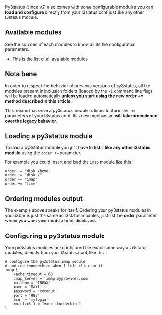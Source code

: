 Py3status (since v2) also comes with some configurable modules you can **load and configure** directly from your i3status.conf just like any other i3status module.

## Available modules
See the sources of each modules to know all its the configuration parameters.

* [This is the list of all available modules](https://github.com/ultrabug/py3status/tree/master/py3status/modules)

## Nota bene
In order to respect the behavior of previous versions of py3status, all the modules present in inclusion folders (loaded by the `-i` command line flag) will be loaded automatically **unless you start using the new order += method described in this article**.

This means that once a py3status module is listed in the `order +=` parameters of your i3status.conf, this new mechanism **will take precedence over the legacy behavior**.

## Loading a py3status module
To load a py3status module you just have to **list it like any other i3status module** using the `order +=` parameter.

For example you could insert and load the `imap` module like this :

    order += "disk /home"
    order += "disk /"
    order += "imap"
    order += "time"

## Ordering modules output
The example above speaks for itself. Ordering your py3status modules in your i3bar is just the same as i3status modules, just list the **order** parameter where you want your module to be displayed.

## Configuring a py3status module
Your py3status modules are configured the exact same way as i3status modules, directly from your i3status.conf, like this :

    # configure the py3status imap module
    # and run thunderbird when I left click on it
    imap {
        cache_timeout = 60
        imap_server = 'imap.myprovider.com'
        mailbox = 'INBOX'
        name = 'Mail'
        password = 'coconut'
        port = '993'
        user = 'mylogin'
        on_click 1 = "exec thunderbird"
    }
